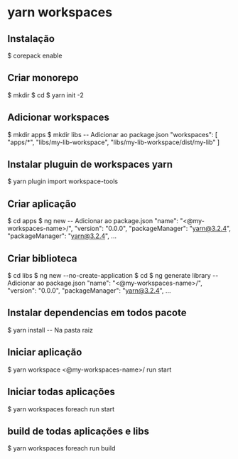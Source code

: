 # yarn workspaces

## Instalação
$ corepack enable

## Criar monorepo
$ mkdir <my-workspace-name>
$ cd <my-workspace-name>
$ yarn init -2

## Adicionar workspaces
$ mkdir apps
$ mkdir libs
-- Adicionar ao package.json
"workspaces": [
  "apps/*",
  "libs/my-lib-workspace",
  "libs/my-lib-workspace/dist/my-lib"
]

## Instalar pluguin de workspaces yarn
$ yarn plugin import workspace-tools

## Criar aplicação
$ cd apps
$ ng new <my-app-name>
-- Adicionar ao package.json
"name": "<@my-workspaces-name>/<my-app-name>",
"version": "0.0.0",
"packageManager": "yarn@3.2.4",
"packageManager": "yarn@3.2.4",
...

## Criar biblioteca
$ cd libs
$ ng new <my-workspace-name> --no-create-application
$ cd <my-workspace-name>
$ ng generate library <my-lib-name>
-- Adicionar ao package.json
"name": "<@my-workspaces-name>/<my-lib-name>",
"version": "0.0.0",
"packageManager": "yarn@3.2.4",
...

## Instalar dependencias em todos pacote
$ yarn install -- Na pasta raiz

## Iniciar aplicação
$ yarn workspace <@my-workspaces-name>/<my-app-name> run start

## Iniciar todas aplicações
$ yarn workspaces foreach run start

## build de todas aplicações e libs
$ yarn workspaces foreach run build